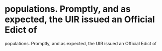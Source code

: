 # populations. Promptly, and as expected, the UIR issued an Official Edict of

populations. Promptly, and as expected, the UIR issued an Official Edict of
